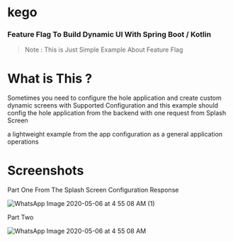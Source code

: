 # kego

### Feature Flag To Build Dynamic UI With Spring Boot / Kotlin

> Note : This is Just Simple Example About Feature Flag

# What is This ?

Sometimes you need to configure the hole application and create custom dynamic screens with Supported Configuration
and this example should config the hole application from the backend with one request from Splash Screen

a lightweight example from the app configuration as a general application operations


# Screenshots

Part One From The Splash Screen Configuration Response

![WhatsApp Image 2020-05-06 at 4 55 08 AM (1)](https://user-images.githubusercontent.com/29167110/81137331-58eb5a80-8f56-11ea-9f0f-306bae3f14d4.jpeg)

Part Two 

![WhatsApp Image 2020-05-06 at 4 55 08 AM](https://user-images.githubusercontent.com/29167110/81137361-73253880-8f56-11ea-9fe0-5e766c523033.jpeg)

